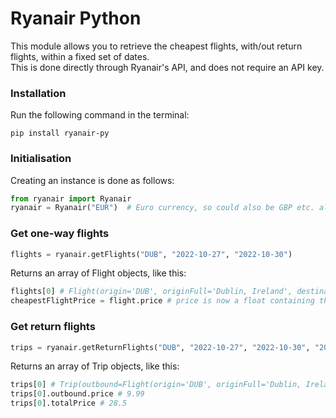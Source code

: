 # Ryanair Python

This module allows you to retrieve the cheapest flights, with/out return flights, within a fixed set of dates.  
This is done directly through Ryanair's API, and does not require an API key.  
### Installation
Run the following command in the terminal:
```
pip install ryanair-py
```
### Initialisation
Creating an instance is done as follows:
```python
from ryanair import Ryanair
ryanair = Ryanair("EUR")  # Euro currency, so could also be GBP etc. also
```
### Get one-way flights
```python
flights = ryanair.getFlights("DUB", "2022-10-27", "2022-10-30")
```
Returns an array of Flight objects, like this:
```python
flights[0] # Flight(origin='DUB', originFull='Dublin, Ireland', destination='MAN', destinationFull='Manchester, United Kingdom', departureTime='2022-10-30T06:25:00', price=9.78)
cheapestFlightPrice = flight.price # price is now a float containing the price (in the unit of currency originally declared earlier) of this flight
```
### Get return flights
```python
trips = ryanair.getReturnFlights("DUB", "2022-10-27", "2022-10-30", "2022-11-01", "2022-11-03")
```
Returns an array of Trip objects, like this:
```python
trips[0] # Trip(outbound=Flight(origin='DUB', originFull='Dublin, Ireland', destination='LPL', destinationFull='Liverpool, United Kingdom', departureTime='2022-10-30T20:50:00', price=9.99), inbound=Flight(origin='LPL', originFull='Liverpool, United Kingdom', destination='DUB', destinationFull='Dublin, Ireland', departureTime='2022-11-01T08:25:00', price=18.51), totalPrice=28.5)
trips[0].outbound.price # 9.99
trips[0].totalPrice # 28.5
```
